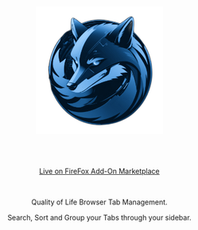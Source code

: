 <center>

<br><br><br><br>

<p align="center"><img src="static/tabxpert.png" width="256"></p>
<br><br>
<p align="center"> 
 <a href="https://addons.mozilla.org/en-US/firefox/addon/tabxpert/">
    Live on FireFox Add-On Marketplace
  </a>
</p>

<br>
<p align="center"> 
 Quality of Life Browser Tab Management. 
</p>
<p align="center"> 
Search, Sort and Group your Tabs through your sidebar.
</p>
</center>

<br><br><br><br>